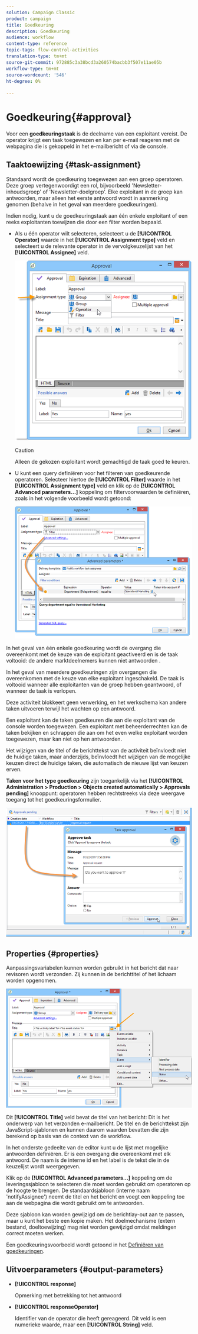 ```yaml
---
solution: Campaign Classic
product: campaign
title: Goedkeuring
description: Goedkeuring
audience: workflow
content-type: reference
topic-tags: flow-control-activities
translation-type: tm+mt
source-git-commit: 972885c3a38bcd3a260574bacbb3f507e11ae05b
workflow-type: tm+mt
source-wordcount: '546'
ht-degree: 0%

---
```



# Goedkeuring{#approval}

Voor een **goedkeuringstaak** is de deelname van een exploitant vereist. De operator krijgt een taak toegewezen en kan per e-mail reageren met de webpagina die is gekoppeld in het e-mailbericht of via de console.

## Taaktoewijzing {#task-assignment}

Standaard wordt de goedkeuring toegewezen aan een groep operatoren. Deze groep vertegenwoordigt een rol, bijvoorbeeld &#39;Newsletter-inhoudsgroep&#39; of &#39;Newsletter-doelgroep&#39;. Elke exploitant in de groep kan antwoorden, maar alleen het eerste antwoord wordt in aanmerking genomen (behalve in het geval van meerdere goedkeuringen).

Indien nodig, kunt u de goedkeuringstaak aan één enkele exploitant of een reeks exploitanten toewijzen die door een filter worden bepaald.

* Als u één operator wilt selecteren, selecteert u de **[!UICONTROL Operator]** waarde in het **[!UICONTROL Assignment type]** veld en selecteert u de relevante operator in de vervolgkeuzelijst van het **[!UICONTROL Assignee]** veld.

   ![](assets/s_advuser_validation_box_assign.png)

   >[!CAUTION]
   >
   >Alleen de gekozen exploitant wordt gemachtigd de taak goed te keuren.

* U kunt een query definiëren voor het filteren van goedkeurende operatoren. Selecteer hiertoe de **[!UICONTROL Filter]** waarde in het **[!UICONTROL Assignment type]** veld en klik op de **[!UICONTROL Advanced parameters...]** koppeling om filtervoorwaarden te definiëren, zoals in het volgende voorbeeld wordt getoond:

   ![](assets/s_advuser_validation_box_filter.png)

In het geval van één enkele goedkeuring wordt de overgang die overeenkomt met de keuze van de exploitant geactiveerd en is de taak voltooid: de andere marktdeelnemers kunnen niet antwoorden .

In het geval van meerdere goedkeuringen zijn overgangen die overeenkomen met de keuze van elke exploitant ingeschakeld. De taak is voltooid wanneer alle exploitanten van de groep hebben geantwoord, of wanneer de taak is verlopen.

Deze activiteit blokkeert geen verwerking, en het werkschema kan andere taken uitvoeren terwijl het wachten op een antwoord.

Een exploitant kan de taken goedkeuren die aan die exploitant van de console worden toegewezen. Een exploitant met beheerderrechten kan de taken bekijken en schrappen die aan om het even welke exploitant worden toegewezen, maar kan niet op hen antwoorden.

Het wijzigen van de titel of de berichttekst van de activiteit beïnvloedt niet de huidige taken, maar anderzijds, beïnvloedt het wijzigen van de mogelijke keuzen direct de huidige taken, die automatisch de nieuwe lijst van keuzen erven.

**Taken voor het type goedkeuring** zijn toegankelijk via het **[!UICONTROL Administration > Production > Objects created automatically > Approvals pending]** knooppunt: operatoren hebben rechtstreeks via deze weergave toegang tot het goedkeuringsformulier.

![](assets/s_advuser_validation_from_console.png)

## Properties {#properties}

Aanpassingsvariabelen kunnen worden gebruikt in het bericht dat naar revisoren wordt verzonden. Zij kunnen in de berichttitel of het lichaam worden opgenomen.

![](assets/edit_validation.png)

Dit **[!UICONTROL Title]** veld bevat de titel van het bericht: Dit is het onderwerp van het verzonden e-mailbericht. De titel en de berichttekst zijn JavaScript-sjablonen en kunnen daarom waarden bevatten die zijn berekend op basis van de context van de workflow.

In het onderste gedeelte van de editor kunt u de lijst met mogelijke antwoorden definiëren. Er is een overgang die overeenkomt met elk antwoord. De naam is de interne id en het label is de tekst die in de keuzelijst wordt weergegeven.

Klik op de **[!UICONTROL Advanced parameters...]** koppeling om de leveringssjabloon te selecteren die moet worden gebruikt om operatoren op de hoogte te brengen. De standaardsjabloon (interne naam &#39;notifyAssignee&#39;) neemt de titel en het bericht en voegt een koppeling toe aan de webpagina die wordt gebruikt om te antwoorden.

Deze sjabloon kan worden gewijzigd om de berichtlay-out aan te passen, maar u kunt het beste een kopie maken. Het doelmechanisme (extern bestand, doeltoewijzing) mag niet worden gewijzigd omdat meldingen correct moeten werken.

Een goedkeuringsvoorbeeld wordt getoond in het [Definiëren van goedkeuringen](../../workflow/using/defining-approvals.md).

## Uitvoerparameters {#output-parameters}

* **[!UICONTROL response]**

   Opmerking met betrekking tot het antwoord

* **[!UICONTROL responseOperator]**

   Identifier van de operator die heeft gereageerd. Dit veld is een numerieke waarde, maar een **[!UICONTROL String]** veld.

